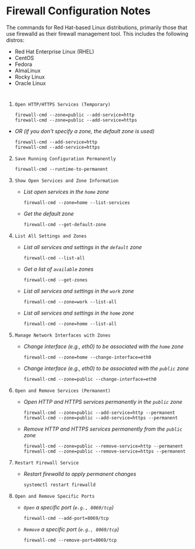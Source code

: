 # Firewall Configuration Notes

The commands for Red Hat-based Linux distributions, primarily those that use firewalld as their firewall management tool. This includes the following distros:
- Red Hat Enterprise Linux (RHEL)
- CentOS
- Fedora
- AlmaLinux
- Rocky Linux
- Oracle Linux
#
1. `Open HTTP/HTTPS Services (Temporary)`
    
    ```
    firewall-cmd --zone=public --add-service=http
    firewall-cmd --zone=public --add-service=https
    ```
  - *OR (if you don't specify a zone, the default zone is used)*
    ```
    firewall-cmd --add-service=http
    firewall-cmd --add-service=https
    ```


2. `Save Running Configuration Permanently`
    ```
    firewall-cmd --runtime-to-permanent
    ```

3. `Show Open Services and Zone Information`

    - *List open services in the `home` zone*
         ```
        firewall-cmd --zone=home --list-services
        ```
    - *Get the default zone*
        ```
        firewall-cmd --get-default-zone
        ```
4. `List All Settings and Zones`

    - *List all services and settings in the `default` zone*
        ```
        firewall-cmd --list-all
        ```
    - *Get a list of `available` zones*
        ```
        firewall-cmd --get-zones
        ```
    - *List all services and settings in the `work` zone*
        ```
        firewall-cmd --zone=work --list-all
        ```
    - *List all services and settings in the `home` zone*
        ```
        firewall-cmd --zone=home --list-all
        ```
5. `Manage Network Interfaces with Zones`

    - *Change interface (e.g., eth0) to be associated with the `home` zone*
        ```
        firewall-cmd --zone=home --change-interface=eth0
        ```
    - *Change interface (e.g., eth0) to be associated with the `public` zone*
        ```
        firewall-cmd --zone=public --change-interface=eth0
        ```
6. `Open and Remove Services (Permanent)`

    - *Open HTTP and HTTPS services permanently in the `public` zone*
        ```
        firewall-cmd --zone=public --add-service=http --permanent
        firewall-cmd --zone=public --add-service=https --permanent
        ```
    - *Remove HTTP and HTTPS services permanently from the `public` zone*
        ```
        firewall-cmd --zone=public --remove-service=http --permanent
        firewall-cmd --zone=public --remove-service=https --permanent
        ```
7. `Restart Firewall Service`

    - *Restart firewalld to apply permanent changes*
        ```
        systemctl restart firewalld
        ```
8. `Open and Remove Specific Ports`

    - *`Open` a specific port (`e.g., 8069/tcp`)*

        ```
        firewall-cmd --add-port=8069/tcp
        ```
    - *`Remove` a specific port (`e.g., 8069/tcp`)*
        ```
        firewall-cmd --remove-port=8069/tcp
        ```